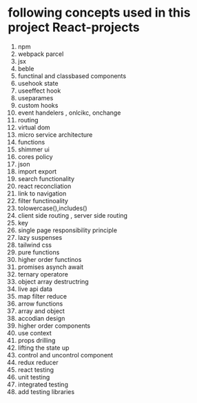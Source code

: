 # following concepts used in this project React-projects

1. npm
2. webpack parcel
3. jsx
4. beble
5. functinal and classbased components
6. usehook state
7. useeffect hook
8. useparames
9. custom hooks
10. event handelers , onlcikc, onchange
11. routing
12. virtual dom
13. micro service architecture
14. functions
15. shimmer ui
16. cores policy
17. json
18. import export
19. search functionality
20. react reconcliation
21. link to navigation
22. filter functinoality
23. tolowercase(),includes()
24. client side routing , server side routing
25. key
26. single page responsibility principle
27. lazy suspenses
28. tailwind css
29. pure functions
30. higher order functinos
31. promises asynch await
32. ternary operatore
33. object array destructring
34. live api data
35. map filter reduce
36. arrow functions
37. array and object
38. accodian design
39. higher order components
40. use context
41. props drilling
42. lifting the state up
43. control and uncontrol component
44. redux reducer
45. react testing
46. unit testing
47. integrated testing
48. add testing libraries
